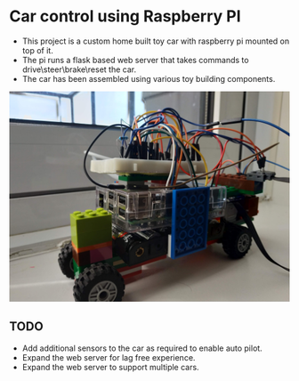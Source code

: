 # Car control using Raspberry PI

* This project is a custom home built toy car with raspberry pi mounted 
on top of it.
* The pi runs a flask based web server that takes commands to drive\steer\brake\reset the car.
* The car has been assembled using various toy building components.

![Assembled Car](https://github.com/akesiraju/raspberrypi/blob/master/car/assembled_car.jpg)

## TODO
* Add additional sensors to the car as required to enable auto pilot.
* Expand the web server for lag free experience.
* Expand the web server to support multiple cars. 
